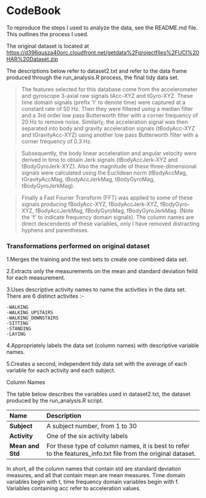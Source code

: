 
# CodeBook

To reproduce the steps I used to analyze the data, see the README.md file. This outlines the process I used. 

The original dataset is located at https://d396qusza40orc.cloudfront.net/getdata%2Fprojectfiles%2FUCI%20HAR%20Dataset.zip 

The descriptions below refer to dataset2.txt and refer to the data frame produced through the run_analysis.R process, the final tidy data set.

>The features selected for this database come from the accelerometer and gyroscope 3-axial raw signals tAcc-XYZ and tGyro-XYZ. These time domain signals (prefix 't' to denote time) were captured at a constant rate of 50 Hz. Then they were filtered using a median filter and a 3rd order low pass Butterworth filter with a corner frequency of 20 Hz to remove noise. Similarly, the acceleration signal was then separated into body and gravity acceleration signals (tBodyAcc-XYZ and tGravityAcc-XYZ) using another low pass Butterworth filter with a corner frequency of 0.3 Hz.

>Subsequently, the body linear acceleration and angular velocity were derived in time to obtain Jerk signals (tBodyAccJerk-XYZ and tBodyGyroJerk-XYZ). Also the magnitude of these three-dimensional signals were calculated using the Euclidean norm (tBodyAccMag, tGravityAccMag, tBodyAccJerkMag, tBodyGyroMag, tBodyGyroJerkMag).

>Finally a Fast Fourier Transform (FFT) was applied to some of these signals producing fBodyAcc-XYZ, fBodyAccJerk-XYZ, fBodyGyro-XYZ, fBodyAccJerkMag, fBodyGyroMag, fBodyGyroJerkMag. (Note the 'f' to indicate frequency domain signals).
The column names are direct descendents of these variables, only I have removed distracting hyphens and parentheses.


### Transformations performed on original dataset
1.Merges the training and the test sets to create one combined data set.

2.Extracts only the measurements on the mean and standard deviation feild for each measurement.

3.Uses descriptive activity names to name the activities in the data set. There are 6 distinct activites  :- 

    -WALKING
    -WALKING_UPSTAIRS
    -WALKING_DOWNSTAIRS
    -SITTING
    -STANDING
    -LAYING


4.Appropriately labels the data set (column names) with descriptive variable names.

5.Creates a second, independent tidy data set with the average of each variable for each activity and each subject.

Column Names

The table below describes the variables used in dataset2.txt, the dataset produced by the run_analysis.R script.

| Name             | Description               |
|:--------------------|:-------------|
|**Subject**	   |A subject number, from 1 to 30|
|**Activity**	   |One of the six activity labels| 
|**Mean and  Std** | For these type of column names, it is best to refer to the features_info.txt file from the original dataset. |

In short, all the column names that contain std are standard deviation measures, and all that contain mean are mean measures. Time domain variables begin with t, time frequency domain variables begin with f. Variables containing acc refer to acceleration values.